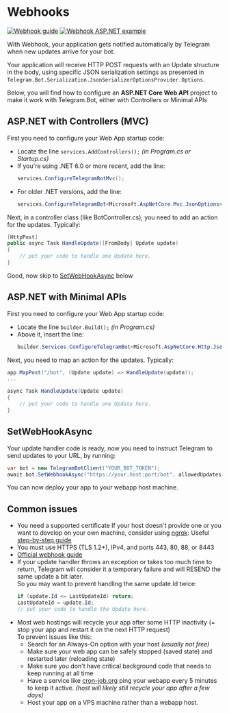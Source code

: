 # Webhooks

[![Webhook guide](https://img.shields.io/badge/Bot_API-Webhook%20guide-blue.svg?style=flat-square)](https://core.telegram.org/bots/webhooks)
[![Webhook ASP.NET example](https://img.shields.io/badge/Examples-ASP.NET%20WebApp-green?style=flat-square)](https://github.com/TelegramBots/Telegram.Bot.Examples/tree/master/Telegram.Bot.Examples.WebHook)

With Webhook, your application gets notified automatically by Telegram when new updates arrive for your bot.

Your application will receive HTTP POST requests with an Update structure in the body, using specific JSON serialization settings as presented in `Telegram.Bot.Serialization.JsonSerializerOptionsProvider.Options`.

Below, you will find how to configure an **ASP.NET Core Web API** project to make it work with Telegram.Bot, either with Controllers or Minimal APIs

## ASP.NET with Controllers (MVC)

First you need to configure your Web App startup code:
- Locate the line `services.AddControllers();` _(in Program.cs or Startup.cs)_
- If you're using .NET 6.0 or more recent, add the line:
    ```csharp
    services.ConfigureTelegramBotMvc();
    ```
- For older .NET versions, add the line:
    ```csharp
    services.ConfigureTelegramBot<Microsoft.AspNetCore.Mvc.JsonOptions>(opt => opt.JsonSerializerOptions);
    ```

Next, in a controller class (like BotController.cs), you need to add an action for the updates. Typically:
```csharp
[HttpPost]
public async Task HandleUpdate([FromBody] Update update)
{
    // put your code to handle one Update here.
}
```

Good, now skip to [SetWebHookAsync](#setwebhookasync) below

## ASP.NET with Minimal APIs

First you need to configure your Web App startup code:
- Locate the line `builder.Build();` _(in Program.cs)_
- Above it, insert the line:
    ```csharp
    builder.Services.ConfigureTelegramBot<Microsoft.AspNetCore.Http.Json.JsonOptions>(opt => opt.SerializerOptions);
    ```

Next, you need to map an action for the updates. Typically:
```csharp
app.MapPost("/bot", (Update update) => HandleUpdate(update));
...

async Task HandleUpdate(Update update)
{
    // put your code to handle one Update here.
}
```

## SetWebHookAsync
Your update handler code is ready, now you need to instruct Telegram to send updates to your URL, by running:
```csharp
var bot = new TelegramBotClient("YOUR_BOT_TOKEN");
await bot.SetWebhookAsync("https://your.host:port/bot", allowedUpdates: []);
```

You can now deploy your app to your webapp host machine.

## Common issues

- You need a supported certificate
  If your host doesn't provide one or you want to develop on your own machine, consider using [ngrok](https://ngrok.com/):
Useful [step-by-step guide](https://medium.com/@oktaykopcak/81c8c4a9a853)
- You must use HTTPS (TLS 1.2+), IPv4, and ports 443, 80, 88, or 8443
- [Official webhook guide](https://core.telegram.org/bots/webhooks)
- If your update handler throws an exception or takes too much time to return,
Telegram will consider it a temporary failure and will RESEND the same update a bit later.  
  So you may want to prevent handling the same update.Id twice:
  ```csharp
  if (update.Id <= LastUpdateId) return;
  LastUpdateId = update.Id;
  // put your code to handle the Update here.
  ```
- Most web hostings will recycle your app after some HTTP inactivity (= stop your app and restart it on the next HTTP request)  
  To prevent issues like this:
  - Search for an Always-On option with your host _(usually not free)_
  - Make sure your web app can be safely stopped (saved state) and restarted later (reloading state)
  - Make sure you don't have critical background code that needs to keep running at all time
  - Have a service like [cron-job.org](https://cron-job.org/) ping your webapp every 5 minutes to keep it active.
    _(host will likely still recycle your app after a few days)_
  - Host your app on a VPS machine rather than a webapp host.
